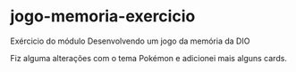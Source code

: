 # jogo-memoria-exercicio

Exércicio do módulo Desenvolvendo um jogo da memória da DIO

Fiz alguma alterações com o tema Pokémon e adicionei mais alguns cards.
